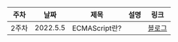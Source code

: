 | 주차  | 날짜     | 제목          | 설명 | 링크                                                 |
| ----- | -------- | ------------- | ---- | ---------------------------------------------------- |
| 2주차 | 2022.5.5 | ECMAScript란? |      | [블로그](https://jeonghye.blog/dev/javascript-ecma/) |
